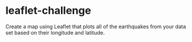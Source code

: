 # leaflet-challenge
Create a map using Leaflet that plots all of the earthquakes from your data set based on their longitude and latitude.

